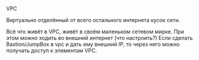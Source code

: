 VPC

Виртуально отделённый от всего остального интернета кусок сети.

Всё что живёт в VPC, живёт в своём маленьком сетевом мирке.
При этом можно ходить во внешний интернет (что настроить?)
Если сделать Bastion/JumpBox в vpc и дать ему внешний IP, то через него можно получать доступ к элементам VPC.

